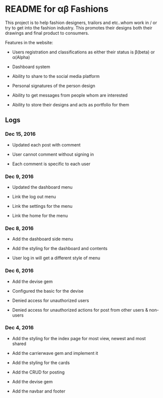 # README for αβ Fashions

This project is to help fashion designers, trailors and etc..whom work in / or try to get into the fashion industry. This promotes their designs both their drawings and final product to consumers.

Features in the website:

* Users registration and classifications as either their status is β(beta) or α(Alpha)

* Dashboard system

* Ability to share to the social media platform

* Personal signatures of the person design

* Ability to get messages from people whom are interested

* Ability to store their designs and acts as portfolio for them

## Logs

### Dec 15, 2016

* Updated each post with comment

* User cannot comment without signing in

* Each comment is specific to each user

### Dec 9, 2016

* Updated the dashboard menu

* Link the log out menu

* Link the settings for the menu

* Link the home for the menu

### Dec 8, 2016

* Add the dashboard side menu

* Add the styling for the dashboard and contents

* User log in will get a different style of menu

### Dec 6, 2016

* Add the devise gem

* Configured the basic for the devise

* Denied access for unauthorized users

* Denied access for unauthorized actions for post from other users & non-users

### Dec 4, 2016

* Add the styling for the index page for most view, newest and most shared

* Add the carrierwave gem and implement it

* Add the styling for the cards

* Add the CRUD for posting

* Add the devise gem

* Add the navbar and footer
